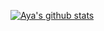 <a href="https://github.com/anuraghazra/github-readme-stats"><img align="center" src="https://github-readme-stats.vercel.app/api?username=brx86&show_icons=true&include_all_commits=true&hide_border=true&bg_color=15,C5C1FF,FFBAC3&title_color=fff&text_color=fff&icon_color=fff" alt="Aya's github stats" /></a>
